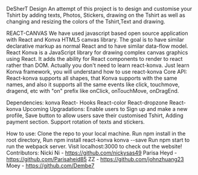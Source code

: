 DeSherT Design
An attempt of this project is to design and customise your Tshirt by adding texts, Photos, Stickers, drawing on the Tshirt as well as changing and resizing the colors of the Tshirt,Text and drawing.

REACT-CANVAS
We have used javascript based open source application with React and Konva HTML5 canvas library. The goal is to have similar declarative markup as normal React and to have similar data-flow model. React Konva is a JavaScript library for drawing complex canvas graphics using React. It adds the ability for React components to render to react rather than DOM. Actually you don't need to learn react-konva. Just learn Konva framework, you will understand how to use react-konva Core API: React-konva supports all shapes, that Konva supports with the same names, and also it supports all the same events like click, touchmove, dragend, etc with "on" prefix like onClick, onTouchMove, onDragEnd.

Dependencies:
konva
React- Hooks
React-color
React-dropzone
React-konva
Upcoming Upgradations:
Enable users to Sign up and make a new profile, Save button to allow users save their customised Tshirt, Adding payment section. Support rotation of texts and stickers.

How to use:
Clone the repo to your local machine.
Run npm install in the root directory,
Run npm install react-konva konva --save
Run npm start to run the webpack server.
Visit localhost:3000 to check out the website!
Contributors:
Nicki Ni - https://github.com/nickysas49
Parisa Heyd - https://github.com/Parisaheid85
ZZ - https://github.com/johnzhuang23
Moey - https://github.com/Dembe7
